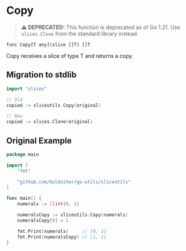 # Copy

> **⚠️ DEPRECATED:** This function is deprecated as of Go 1.21. Use `slices.Clone` from the standard library instead.

`func Copy[T any](slice []T) []T`

Copy receives a slice of type T and returns a copy.

## Migration to stdlib

```go
import "slices"

// Old
copied := sliceutils.Copy(original)

// New
copied := slices.Clone(original)
```

## Original Example

```go
package main

import (
	"fmt"

	"github.com/Goldziher/go-utils/sliceutils"
)

func main() {
	numerals := []int{0, 1}

	numeralsCopy := sliceutils.Copy(numerals)
	numeralsCopy[0] = 1

	fmt.Print(numerals)     // [0, 1]
	fmt.Print(numeralsCopy) // [1, 1]
}
```
